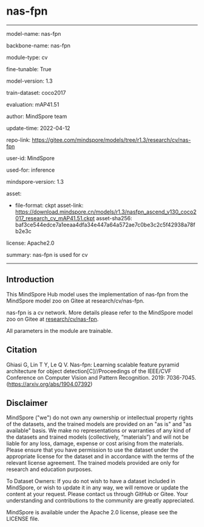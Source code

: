 # nas-fpn

---

model-name: nas-fpn

backbone-name: nas-fpn

module-type: cv

fine-tunable: True

model-version: 1.3

train-dataset: coco2017

evaluation: mAP41.51

author: MindSpore team

update-time: 2022-04-12

repo-link: <https://gitee.com/mindspore/models/tree/r1.3/research/cv/nas-fpn>

user-id: MindSpore

used-for: inference

mindspore-version: 1.3

asset:

-
    file-format: ckpt
    asset-link: <https://download.mindspore.cn/models/r1.3/nasfpn_ascend_v130_coco2017_research_cv_mAP41.51.ckpt>
    asset-sha256: baf3ce544edce7a1eeaa4dfa34e447a64a572ae7c0be3c2c5f42938a78fb2e3c

license: Apache2.0

summary: nas-fpn is used for cv

---

## Introduction

This MindSpore Hub model uses the implementation of nas-fpn from the MindSpore model zoo on Gitee at research/cv/nas-fpn.

nas-fpn is a cv network. More details please refer to the MindSpore model zoo on Gitee at [research/cv/nas-fpn](https://gitee.com/mindspore/models/blob/r1.3/research/cv/nas-fpn/README_CN.md).

All parameters in the module are trainable.

## Citation

Ghiasi G, Lin T Y, Le Q V. Nas-fpn: Learning scalable feature pyramid architecture for object detection[C]//Proceedings of the IEEE/CVF Conference on Computer Vision and Pattern Recognition. 2019: 7036-7045.(https://arxiv.org/abs/1904.07392)

## Disclaimer

MindSpore ("we") do not own any ownership or intellectual property rights of the datasets, and the trained models are provided on an "as is" and "as available" basis. We make no representations or warranties of any kind of the datasets and trained models (collectively, “materials”) and will not be liable for any loss, damage, expense or cost arising from the materials. Please ensure that you have permission to use the dataset under the appropriate license for the dataset and in accordance with the terms of the relevant license agreement. The trained models provided are only for research and education purposes.

To Dataset Owners: If you do not wish to have a dataset included in MindSpore, or wish to update it in any way, we will remove or update the content at your request. Please contact us through GitHub or Gitee. Your understanding and contributions to the community are greatly appreciated.

MindSpore is available under the Apache 2.0 license, please see the LICENSE file.
